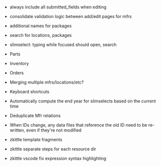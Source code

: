 * always include all submitted_fields when editing
* consolidate validation logic between add/edit pages for mfrs
* additional names for packages
* search for locations, packages

* slimselect: typing while focused should open, search

* Parts
* Inventory
* Orders

* Merging multiple mfrs/locations/etc?
* Keyboard shortcuts
* Automatically compute the end year for slimselects based on the current time


* Deduplicate Mfr relations

* When IDs change, any data files that reference the old ID need to be re-written, even if they're not modified


* zkittle template fragments
* zkittle separate steps for each resource dir
* zkittle vscode fix expression syntax highlighting
